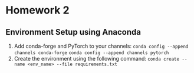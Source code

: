 # Homework 2

## Environment Setup using Anaconda
1. Add conda-forge and PyTorch to your channels:
`conda config --append channels conda-forge`
`conda config --append channels pytorch`
2. Create the environment using the following command: 
`conda create --name <env_name> --file requirements.txt`